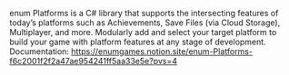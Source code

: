 enum Platforms is a C# library that supports the intersecting features of today’s platforms such as Achievements, Save Files (via Cloud Storage), Multiplayer, and more. Modularly add and select your target platform to build your game with platform features at any stage of development.
Documentation:
https://enumgames.notion.site/enum-Platforms-f6c2001f2f2a47ae954241ff5aa33e5e?pvs=4
